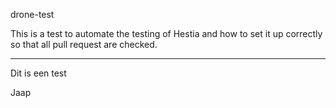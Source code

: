 drone-test

This is a test to automate the testing of Hestia and how to set it up correctly so that all pull request are checked. 

-----
Dit is een test 

Jaap
